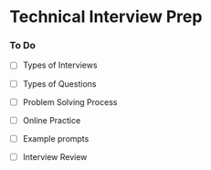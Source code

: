 # Technical Interview Prep

### To Do
* [ ] Types of Interviews
* [ ] Types of Questions
* [ ] Problem Solving Process
* [ ] Online Practice
* [ ] Example prompts
* [ ] Interview Review






























